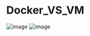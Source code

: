 # Docker_VS_VM
![image](https://github.com/user-attachments/assets/a91fbb10-3ab9-4d9d-8ff9-cc842e550a8f)
![image](https://github.com/user-attachments/assets/009536af-631c-4ff0-b34d-02543160fd59)

